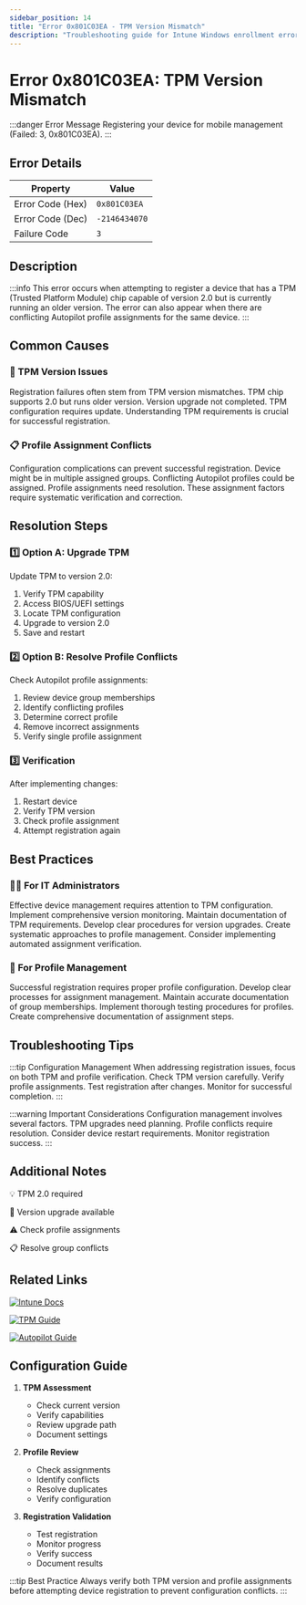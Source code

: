```yaml
---
sidebar_position: 14
title: "Error 0x801C03EA - TPM Version Mismatch"
description: "Troubleshooting guide for Intune Windows enrollment error 0x801C03EA - TPM 2.0 upgrade required"
---
```


# Error 0x801C03EA: TPM Version Mismatch

:::danger Error Message
Registering your device for mobile management (Failed: 3, 0x801C03EA).
:::

## Error Details

<div class="error-details">

| Property | Value |
|----------|-------|
| Error Code (Hex) | `0x801C03EA` |
| Error Code (Dec) | `-2146434070` |
| Failure Code | `3` |

</div>

## Description

:::info
This error occurs when attempting to register a device that has a TPM (Trusted Platform Module) chip capable of version 2.0 but is currently running an older version. The error can also appear when there are conflicting Autopilot profile assignments for the same device.
:::

## Common Causes

<div class="card-container">
<div class="cause-card">

### 🔐 TPM Version Issues
Registration failures often stem from TPM version mismatches. TPM chip supports 2.0 but runs older version. Version upgrade not completed. TPM configuration requires update. Understanding TPM requirements is crucial for successful registration.

</div>
<div class="cause-card">

### 📋 Profile Assignment Conflicts
Configuration complications can prevent successful registration. Device might be in multiple assigned groups. Conflicting Autopilot profiles could be assigned. Profile assignments need resolution. These assignment factors require systematic verification and correction.

</div>
</div>

## Resolution Steps

<div class="steps-container">

### 1️⃣ Option A: Upgrade TPM
Update TPM to version 2.0:
1. Verify TPM capability
2. Access BIOS/UEFI settings
3. Locate TPM configuration
4. Upgrade to version 2.0
5. Save and restart

### 2️⃣ Option B: Resolve Profile Conflicts
Check Autopilot profile assignments:
1. Review device group memberships
2. Identify conflicting profiles
3. Determine correct profile
4. Remove incorrect assignments
5. Verify single profile assignment

### 3️⃣ Verification
After implementing changes:
1. Restart device
2. Verify TPM version
3. Check profile assignment
4. Attempt registration again

</div>

## Best Practices

<div class="card-container">
<div class="practice-card">

### 👨‍💻 For IT Administrators
Effective device management requires attention to TPM configuration. Implement comprehensive version monitoring. Maintain documentation of TPM requirements. Develop clear procedures for version upgrades. Create systematic approaches to profile management. Consider implementing automated assignment verification.

</div>
<div class="practice-card">

### 🔄 For Profile Management
Successful registration requires proper profile configuration. Develop clear processes for assignment management. Maintain accurate documentation of group memberships. Implement thorough testing procedures for profiles. Create comprehensive documentation of assignment steps.

</div>
</div>

## Troubleshooting Tips

:::tip Configuration Management
When addressing registration issues, focus on both TPM and profile verification. Check TPM version carefully. Verify profile assignments. Test registration after changes. Monitor for successful completion.
:::

:::warning Important Considerations
Configuration management involves several factors. TPM upgrades need planning. Profile conflicts require resolution. Consider device restart requirements. Monitor registration success.
:::

## Additional Notes

<div class="notes-container">

💡 TPM 2.0 required

🔐 Version upgrade available

⚠️ Check profile assignments

📋 Resolve group conflicts

</div>

## Related Links

<div class="links-container">

[![Intune Docs](https://img.shields.io/badge/Intune-Device_Management-0078D4?style=for-the-badge&logo=microsoft)](https://docs.microsoft.com/en-us/mem/intune/enrollment/windows-enroll)

[![TPM Guide](https://img.shields.io/badge/Windows-TPM_Management-black?style=for-the-badge&logo=microsoft)](https://docs.microsoft.com/en-us/windows/security/information-protection/tpm/trusted-platform-module-overview)

[![Autopilot Guide](https://img.shields.io/badge/Intune-Autopilot_Kiosk-blue?style=for-the-badge&logo=microsoft)](https://docs.microsoft.com/en-us/mem/autopilot/windows-autopilot-requirements)

</div>

## Configuration Guide

1. **TPM Assessment**
   - Check current version
   - Verify capabilities
   - Review upgrade path
   - Document settings

2. **Profile Review**
   - Check assignments
   - Identify conflicts
   - Resolve duplicates
   - Verify configuration

3. **Registration Validation**
   - Test registration
   - Monitor progress
   - Verify success
   - Document results

:::tip Best Practice
Always verify both TPM version and profile assignments before attempting device registration to prevent configuration conflicts.
::: 